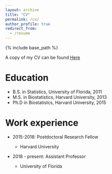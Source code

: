 ```yaml
---
layout: archive
title: "CV"
permalink: /cv/
author_profile: true
redirect_from:
  - /resume
---
```


{% include base_path %}

A copy of my CV can be found [Here](http://jantonelli111.github.io/files/cv.pdf)

Education
======
* B.S. in Statistics, University of Florida, 2011
* M.S. in Biostatistics, Harvard University, 2013
* Ph.D in Biostatistcs, Harvard University, 2015

Work experience
======
* 2015-2018: Postdoctoral Research Fellow
  * Harvard University

* 2018 - present: Assistant Professor
  * University of Florida
 
